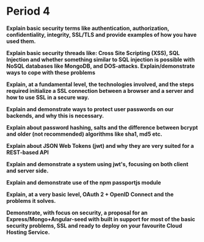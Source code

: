 # Period 4

**Explain basic security terms like authentication, authorization, confidentiality, integrity, SSL/TLS and
provide examples of how you have used them.**

**Explain basic security threads like: Cross Site Scripting (XSS), SQL Injection and whether something similar
to SQL injection is possible with NoSQL databases like MongoDB, and DOS-attacks. Explain/demonstrate
ways to cope with these problems**

**Explain, at a fundamental level, the technologies involved, and the steps required initialize a SSL connection
between a browser and a server and how to use SSL in a secure way.**

**Explain and demonstrate ways to protect user passwords on our backends, and why this is necessary.**

**Explain about password hashing, salts and the difference between bcrypt and older (not recommended)
algorithms like sha1, md5 etc.**

**Explain about JSON Web Tokens (jwt) and why they are very suited for a REST-based API**

**Explain and demonstrate a system using jwt's, focusing on both client and server side.**

**Explain and demonstrate use of the npm passportjs module**

**Explain, at a very basic level, OAuth 2 + OpenID Connect and the problems it solves.**

**Demonstrate, with focus on security, a proposal for an Express/Mongo+Angular-seed with built in support
for most of the basic security problems, SSL and ready to deploy on your favourite Cloud Hosting Service.**
